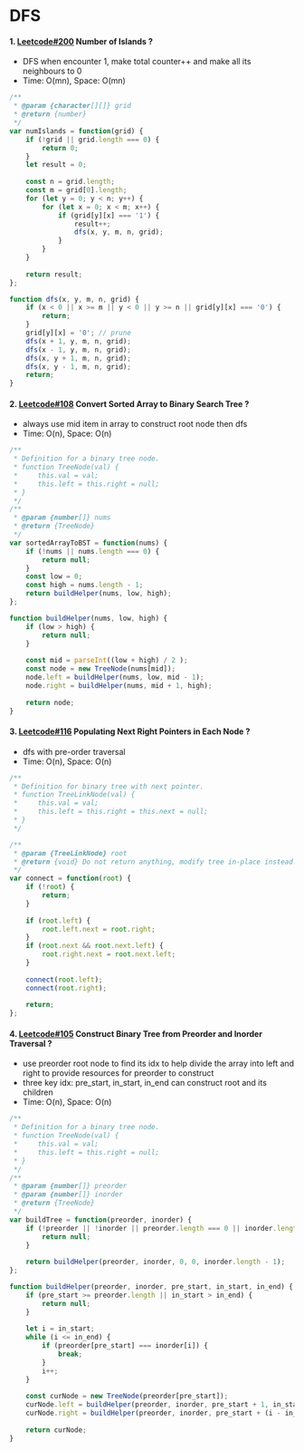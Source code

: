 # DFS
#### 1. [Leetcode#200](https://leetcode.com/problems/number-of-islands/description/) Number of Islands ?
- DFS when encounter 1, make total counter++ and make all its neighbours to 0
- Time: O(mn), Space: O(mn)
```javascript
/**
 * @param {character[][]} grid
 * @return {number}
 */
var numIslands = function(grid) {
    if (!grid || grid.length === 0) {
        return 0;
    }
    let result = 0;
    
    const n = grid.length;
    const m = grid[0].length;
    for (let y = 0; y < n; y++) {
        for (let x = 0; x < m; x++) {
            if (grid[y][x] === '1') {
                result++;
                dfs(x, y, m, n, grid);
            }
        }
    }
    
    return result;
};

function dfs(x, y, m, n, grid) {
    if (x < 0 || x >= m || y < 0 || y >= n || grid[y][x] === '0') {
        return;
    }
    grid[y][x] = '0'; // prune
    dfs(x + 1, y, m, n, grid);
    dfs(x - 1, y, m, n, grid);
    dfs(x, y + 1, m, n, grid);
    dfs(x, y - 1, m, n, grid);
    return;
}
```

#### 2. [Leetcode#108](https://leetcode.com/problems/convert-sorted-array-to-binary-search-tree/description/) Convert Sorted Array to Binary Search Tree ?
- always use mid item in array to construct root node then dfs
- Time: O(n), Space: O(n)
```javascript
/**
 * Definition for a binary tree node.
 * function TreeNode(val) {
 *     this.val = val;
 *     this.left = this.right = null;
 * }
 */
/**
 * @param {number[]} nums
 * @return {TreeNode}
 */
var sortedArrayToBST = function(nums) {
    if (!nums || nums.length === 0) {
        return null;
    }
    const low = 0;
    const high = nums.length - 1;
    return buildHelper(nums, low, high);
};

function buildHelper(nums, low, high) {
    if (low > high) {
        return null;
    }
    
    const mid = parseInt((low + high) / 2 );
    const node = new TreeNode(nums[mid]);
    node.left = buildHelper(nums, low, mid - 1);
    node.right = buildHelper(nums, mid + 1, high);
    
    return node;
}
```

#### 3. [Leetcode#116](https://leetcode.com/problems/populating-next-right-pointers-in-each-node/description/) Populating Next Right Pointers in Each Node ?
- dfs with pre-order traversal
- Time: O(n), Space: O(n)
```javascript
/**
 * Definition for binary tree with next pointer.
 * function TreeLinkNode(val) {
 *     this.val = val;
 *     this.left = this.right = this.next = null;
 * }
 */

/**
 * @param {TreeLinkNode} root
 * @return {void} Do not return anything, modify tree in-place instead.
 */
var connect = function(root) {
    if (!root) {
        return;
    }
    
    if (root.left) {
        root.left.next = root.right;
    }
    if (root.next && root.next.left) {
        root.right.next = root.next.left;
    }
    
    connect(root.left);
    connect(root.right);
    
    return;
};
```

#### 4. [Leetcode#105](https://leetcode.com/problems/construct-binary-tree-from-preorder-and-inorder-traversal/description/) Construct Binary Tree from Preorder and Inorder Traversal ?
- use preorder root node to find its idx to help divide the array into left and right to provide resources for preorder to construct
- three key idx: pre_start, in_start, in_end can construct root and its children
- Time: O(n), Space: O(n)
```javascript
/**
 * Definition for a binary tree node.
 * function TreeNode(val) {
 *     this.val = val;
 *     this.left = this.right = null;
 * }
 */
/**
 * @param {number[]} preorder
 * @param {number[]} inorder
 * @return {TreeNode}
 */
var buildTree = function(preorder, inorder) {
    if (!preorder || !inorder || preorder.length === 0 || inorder.length === 0) {
        return null;
    }
    
    return buildHelper(preorder, inorder, 0, 0, inorder.length - 1);
};

function buildHelper(preorder, inorder, pre_start, in_start, in_end) {
    if (pre_start >= preorder.length || in_start > in_end) {
        return null;
    }
    
    let i = in_start;
    while (i <= in_end) {
        if (preorder[pre_start] === inorder[i]) {
            break;
        }
        i++;
    }
    
    const curNode = new TreeNode(preorder[pre_start]);
    curNode.left = buildHelper(preorder, inorder, pre_start + 1, in_start, i - 1);
    curNode.right = buildHelper(preorder, inorder, pre_start + (i - in_start + 1), i + 1, in_end);
    
    return curNode;
}
```